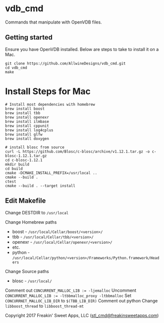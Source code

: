 vdb_cmd
=======

Commands that manipulate with OpenVDB files. 

Getting started
---------------

Ensure you have OpenVDB installed. Below are steps to take to install it on a Mac.

    git clone https://github.com/AllwineDesigns/vdb_cmd.git
    cd vdb_cmd
    make

# Install Steps for Mac

    # Install most dependencies with homebrew
    brew install boost
    brew install tbb
    brew install openexr
    brew install ilmbase
    brew install cppunit
    brew install log4cplus
    brew install glfw
    brew install doxygen

    # install blosc from source
    curl -L https://github.com/Blosc/c-blosc/archive/v1.12.1.tar.gz -o c-blosc-1.12.1.tar.gz
    cd c-blosc-1.12.1
    mkdir build
    cd build
    cmake -DCMAKE_INSTALL_PREFIX=/usr/local ..
    cmake --build .
    ctest
    cmake --build . --target install

## Edit Makefile

Change DESTDIR to `/usr/local`

Change Homebrew paths
* boost - `/usr/local/Cellar/boost/<version>/`
* tbb - `/usr/local/Cellar/tbb/<version>/`
* openexr - `/usr/local/Cellar/openexr/<version>/`
* etc.
* python - `/usr/local/Cellar/python/<version>/Frameworks/Python.framework/Headers`

Change Source paths
* blosc - `/usr/local/`

Comment out `CONCURRENT_MALLOC_LIB := -ljemalloc`
Uncomment `CONCURRENT_MALLOC_LIB := -ltbbmalloc_proxy -ltbbmalloc`
Set `CONCURRNET_MALLOC_LIB_DIR` to `$(TBB_LIB_DIR)`
Comment out python
Change `libboost_thread` to `libboost_thread-mt`

Copyright 2017 Freakin' Sweet Apps, LLC (stl_cmd@freakinsweetapps.com)
